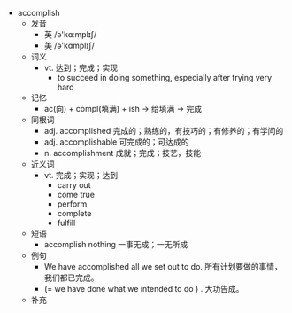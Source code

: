 - accomplish
  - 发音
    - 英 /ə'kɑːmplɪʃ/
    - 美 /ə'kɑmplɪʃ/
  - 词义
    - vt. 达到；完成；实现
      - to succeed in doing something, especially after trying very hard
  - 记忆
    - ac(向) + compl(填满) + ish → 给填满 → 完成
  - 同根词
    - adj. accomplished 完成的；熟练的，有技巧的；有修养的；有学问的
    - adj. accomplishable 可完成的；可达成的
    - n. accomplishment 成就；完成；技艺，技能
  - 近义词
    - vt. 完成；实现；达到
      - carry out
      - come true
      - perform
      - complete
      - fulfill
  - 短语
    - accomplish nothing 一事无成；一无所成
  - 例句
    - We have accomplished all we set out to do. 所有计划要做的事情，我们都已完成。
    - (=  we have done what we intended to do  ) . 大功告成。
  - 补充